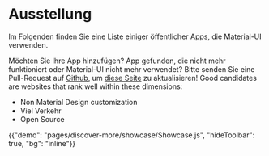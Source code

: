 # Ausstellung

<p class="description">Im Folgenden finden Sie eine Liste einiger öffentlicher Apps, die Material-UI verwenden.</p>

Möchten Sie Ihre App hinzufügen? App gefunden, die nicht mehr funktioniert oder Material-UI nicht mehr verwendet? Bitte senden Sie eine Pull-Request auf [Github](https://github.com/quizlet/material-ui), um [diese Seite](https://github.com/quizlet/material-ui/blob/master/docs/src/pages/discover-more/showcase/appList.js) zu aktualisieren! Good candidates are websites that rank well within these dimensions:

- Non Material Design customization
- Viel Verkehr
- Open Source

{{"demo": "pages/discover-more/showcase/Showcase.js", "hideToolbar": true, "bg": "inline"}}
